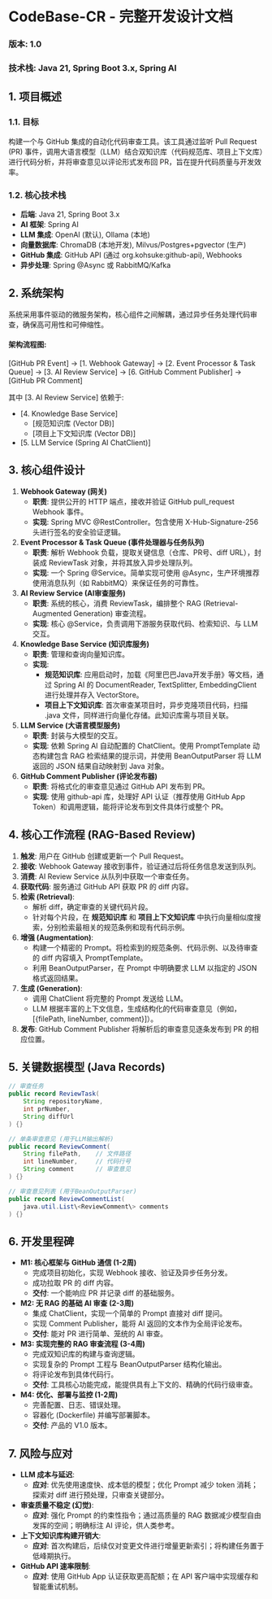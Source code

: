 # **CodeBase-CR \- 完整开发设计文档**

### **版本: 1.0**

### **技术栈: Java 21, Spring Boot 3.x, Spring AI**

## **1\. 项目概述**

### **1.1. 目标**

构建一个与 GitHub 集成的自动化代码审查工具。该工具通过监听 Pull Request (PR) 事件，调用大语言模型（LLM）结合双知识库（代码规范库、项目上下文库）进行代码分析，并将审查意见以评论形式发布回 PR，旨在提升代码质量与开发效率。

### **1.2. 核心技术栈**

* **后端**: Java 21, Spring Boot 3.x  
* **AI 框架**: Spring AI  
* **LLM 集成**: OpenAI (默认), Ollama (本地)  
* **向量数据库**: ChromaDB (本地开发), Milvus/Postgres+pgvector (生产)  
* **GitHub 集成**: GitHub API (通过 org.kohsuke:github-api), Webhooks  
* **异步处理**: Spring @Async 或 RabbitMQ/Kafka

## **2\. 系统架构**

系统采用事件驱动的微服务架构，核心组件之间解耦，通过异步任务处理代码审查，确保高可用性和可伸缩性。

#### **架构流程图:**

\[GitHub PR Event\] \-\> \[1. Webhook Gateway\] \-\> \[2. Event Processor & Task Queue\] \-\> \[3. AI Review Service\] \-\> \[6. GitHub Comment Publisher\] \-\> \[GitHub PR Comment\]

其中 \[3. AI Review Service\] 依赖于:

* \[4. Knowledge Base Service\]  
  * \[规范知识库 (Vector DB)\]  
  * \[项目上下文知识库 (Vector DB)\]  
* \[5. LLM Service (Spring AI ChatClient)\]

## **3\. 核心组件设计**

1. **Webhook Gateway (网关)**  
   * **职责**: 提供公开的 HTTP 端点，接收并验证 GitHub pull\_request Webhook 事件。  
   * **实现**: Spring MVC @RestController。包含使用 X-Hub-Signature-256 头进行签名的安全验证逻辑。  
2. **Event Processor & Task Queue (事件处理器与任务队列)**  
   * **职责**: 解析 Webhook 负载，提取关键信息（仓库、PR号、diff URL），封装成 ReviewTask 对象，并将其放入异步处理队列。  
   * **实现**: 一个 Spring @Service。简单实现可使用 @Async，生产环境推荐使用消息队列（如 RabbitMQ）来保证任务的可靠性。  
3. **AI Review Service (AI审查服务)**  
   * **职责**: 系统的核心，消费 ReviewTask，编排整个 RAG (Retrieval-Augmented Generation) 审查流程。  
   * **实现**: 核心 @Service，负责调用下游服务获取代码、检索知识、与 LLM 交互。  
4. **Knowledge Base Service (知识库服务)**  
   * **职责**: 管理和查询向量知识库。  
   * **实现**:  
     * **规范知识库**: 应用启动时，加载《阿里巴巴Java开发手册》等文档，通过 Spring AI 的 DocumentReader, TextSplitter, EmbeddingClient 进行处理并存入 VectorStore。  
     * **项目上下文知识库**: 首次审查某项目时，异步克隆项目代码，扫描 .java 文件，同样进行向量化存储。此知识库需与项目关联。  
5. **LLM Service (大语言模型服务)**  
   * **职责**: 封装与大模型的交互。  
   * **实现**: 依赖 Spring AI 自动配置的 ChatClient。使用 PromptTemplate 动态构建包含 RAG 检索结果的提示词，并使用 BeanOutputParser 将 LLM 返回的 JSON 结果自动映射到 Java 对象。  
6. **GitHub Comment Publisher (评论发布器)**  
   * **职责**: 将格式化的审查意见通过 GitHub API 发布到 PR。  
   * **实现**: 使用 github-api 库，处理好 API 认证（推荐使用 GitHub App Token）和调用逻辑，能将评论发布到文件具体行或整个 PR。

## **4\. 核心工作流程 (RAG-Based Review)**

1. **触发**: 用户在 GitHub 创建或更新一个 Pull Request。  
2. **接收**: Webhook Gateway 接收到事件，验证通过后将任务信息发送到队列。  
3. **消费**: AI Review Service 从队列中获取一个审查任务。  
4. **获取代码**: 服务通过 GitHub API 获取 PR 的 diff 内容。  
5. **检索 (Retrieval)**:  
   * 解析 diff，确定审查的关键代码片段。  
   * 针对每个片段，在 **规范知识库** 和 **项目上下文知识库** 中执行向量相似度搜索，分别检索最相关的规范条例和现有代码示例。  
6. **增强 (Augmentation)**:  
   * 构建一个精密的 Prompt。将检索到的规范条例、代码示例、以及待审查的 diff 内容填入 PromptTemplate。  
   * 利用 BeanOutputParser，在 Prompt 中明确要求 LLM 以指定的 JSON 格式返回结果。  
7. **生成 (Generation)**:  
   * 调用 ChatClient 将完整的 Prompt 发送给 LLM。  
   * LLM 根据丰富的上下文信息，生成结构化的代码审查意见（例如，\[{filePath, lineNumber, comment}\]）。  
8. **发布**: GitHub Comment Publisher 将解析后的审查意见逐条发布到 PR 的相应位置。

## **5\. 关键数据模型 (Java Records)**

```java
// 审查任务  
public record ReviewTask(  
    String repositoryName,  
    int prNumber,  
    String diffUrl  
) {}

// 单条审查意见 (用于LLM输出解析)  
public record ReviewComment(  
    String filePath,    // 文件路径  
    int lineNumber,     // 代码行号  
    String comment      // 审查意见  
) {}

// 审查意见列表 (用于BeanOutputParser)  
public record ReviewCommentList(  
    java.util.List\<ReviewComment\> comments  
) {}
```



## **6\. 开发里程碑**

* **M1: 核心框架与 GitHub 通信 (1-2周)**  
  * 完成项目初始化，实现 Webhook 接收、验证及异步任务分发。  
  * 成功拉取 PR 的 diff 内容。  
  * **交付**: 一个能响应 PR 并记录 diff 的基础服务。  
* **M2: 无 RAG 的基础 AI 审查 (2-3周)**  
  * 集成 ChatClient，实现一个简单的 Prompt 直接对 diff 提问。  
  * 实现 Comment Publisher，能将 AI 返回的文本作为全局评论发布。  
  * **交付**: 能对 PR 进行简单、笼统的 AI 审查。  
* **M3: 实现完整的 RAG 审查流程 (3-4周)**  
  * 完成双知识库的构建与查询逻辑。  
  * 实现复杂的 Prompt 工程与 BeanOutputParser 结构化输出。  
  * 将评论发布到具体代码行。  
  * **交付**: 工具核心功能完成，能提供具有上下文的、精确的代码行级审查。  
* **M4: 优化、部署与监控 (1-2周)**  
  * 完善配置、日志、错误处理。  
  * 容器化 (Dockerfile) 并编写部署脚本。  
  * **交付**: 产品的 V1.0 版本。

## **7\. 风险与应对**

* **LLM 成本与延迟**:  
  * **应对**: 优先使用速度快、成本低的模型；优化 Prompt 减少 token 消耗；探索对 diff 进行预处理，只审查关键部分。  
* **审查质量不稳定 (幻觉)**:  
  * **应对**: 强化 Prompt 的约束性指令；通过高质量的 RAG 数据减少模型自由发挥的空间；明确标注 AI 评论，供人类参考。  
* **上下文知识库构建开销大**:  
  * **应对**: 首次构建后，后续仅对变更文件进行增量更新索引；将构建任务置于低峰期执行。  
* **GitHub API 速率限制**:  
  * **应对**: 使用 GitHub App 认证获取更高配额；在 API 客户端中实现缓存和智能重试机制。